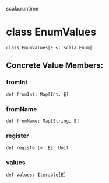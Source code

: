 scala.runtime
# class EnumValues

<pre><code class="language-scala" >class EnumValues[E <: scala.Enum]</pre></code>
## Concrete Value Members:
### fromInt
<pre><code class="language-scala" >def fromInt: Map[Int, <a href="./EnumValues.md#E">E</a>]</pre></code>

### fromName
<pre><code class="language-scala" >def fromName: Map[String, <a href="./EnumValues.md#E">E</a>]</pre></code>

### register
<pre><code class="language-scala" >def register(v: <a href="./EnumValues.md#E">E</a>): Unit</pre></code>

### values
<pre><code class="language-scala" >def values: Iterable[<a href="./EnumValues.md#E">E</a>]</pre></code>


